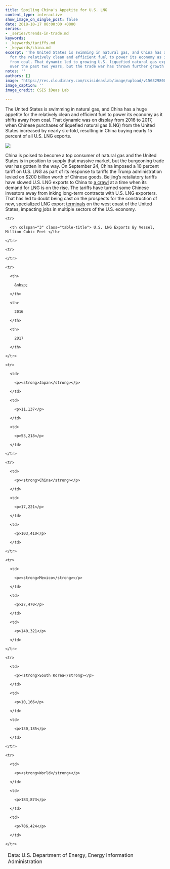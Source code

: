 ```yaml
---
title: Spoiling China's Appetite for U.S. LNG
content_type: interactive
show_image_on_single_post: false
date: 2018-10-17 00:00:00 +0000
series:
- _series/trends-in-trade.md
keywords:
- _keywords/tariffs.md
- _keywords/china.md
excerpt: 'The United States is swimming in natural gas, and China has a huge appetite
  for the relatively clean and efficient fuel to power its economy as it shifts away
  from coal. That dynamic led to growing U.S. liquefied natural gas exports to China
  over the past two years, but the trade war has thrown further growth into doubt. '
notes: ''
authors: []
image: "https://res.cloudinary.com/csisideaslab/image/upload/v1563298002/trade-guys/LNG_Exports-Website.gif"
image_caption: ''
image_credit: CSIS iDeas Lab

---
```

The United States is swimming in natural gas, and China has a huge appetite for the relatively clean and efficient fuel to power its economy as it shifts away from coal. That dynamic was on display from 2016 to 2017, when Chinese purchases of liquefied natural gas (LNG) from the United States increased by nearly six-fold, resulting in China buying nearly 15 percent of all U.S. LNG exports.

![](https://res.cloudinary.com/csisideaslab/image/upload/v1563298002/trade-guys/LNG_Exports-Website.gif)

China is poised to become a top consumer of natural gas and the United States is in position to supply that massive market, but the burgeoning trade war has gotten in the way. On September 24, China imposed a 10 percent tariff on U.S. LNG as part of its response to tariffs the Trump administration levied on $200 billion worth of Chinese goods. Beijing’s retaliatory tariffs have slowed U.S. LNG exports to China to [a crawl](https://www.reuters.com/article/us-usa-china-trade-lng/u-s-lng-exports-to-china-decline-as-trade-war-escalates-idUSKCN1LY2W0) at a time when its demand for LNG is on the rise. The tariffs have turned some Chinese investors away from inking long-term contracts with U.S. LNG exporters. That has led to doubt being cast on the prospects for the construction of new, specialized LNG export [terminals](https://www.reuters.com/article/us-global-markets/u-s-data-drags-oil-lower-dollar-up-after-fed-minutes-idUSKCN1MR01U) on the west coast of the United States, impacting jobs in multiple sectors of the U.S. economy.

<table>

  <thead>

    <tr>

      <th colspan="3" class="table-title"> U.S. LNG Exports By Vessel, Million Cubic Feet </th>

    </tr>

    <tr>

    </tr>

    <tr>

      <th>

        &nbsp;

      </th>

      <th>

        2016

      </th>

      <th>

        2017

      </th>

    </tr>

  </thead>

  <tbody>

    <tr>

      <td>

        <p><strong>Japan</strong></p>

      </td>

      <td>

        <p>11,137</p>

      </td>

      <td>

        <p>53,218</p>

      </td>

    </tr>

    <tr>

      <td>

        <p><strong>China</strong></p>

      </td>

      <td>

        <p>17,221</p>

      </td>

      <td>

        <p>103,410</p>

      </td>

    </tr>

    <tr>

      <td>

        <p><strong>Mexico</strong></p>

      </td>

      <td>

        <p>27,470</p>

      </td>

      <td>

        <p>140,321</p>

      </td>

    </tr>

    <tr>

      <td>

        <p><strong>South Korea</strong></p>

      </td>

      <td>

        <p>10,166</p>

      </td>

      <td>

        <p>130,185</p>

      </td>

    </tr>

    <tr>

      <td>

        <p><strong>World</strong></p>

      </td>

      <td>

        <p>183,873</p>

      </td>

      <td>

        <p>706,424</p>

      </td>

    </tr>

  </tbody>
<tfoot> <tr> <td colspan="6"> Data: U.S. Department of Energy, Energy Information Administration </td> </tr> </tfoot>
</table>
